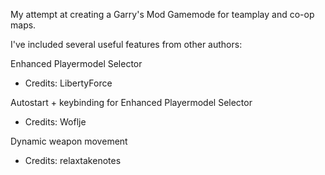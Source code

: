 My attempt at creating a Garry's Mod Gamemode for teamplay and co-op maps.

I've included several useful features from other authors:

Enhanced Playermodel Selector
- Credits: LibertyForce

Autostart + keybinding for Enhanced Playermodel Selector
- Credits: Woflje

Dynamic weapon movement
- Credits: relaxtakenotes
